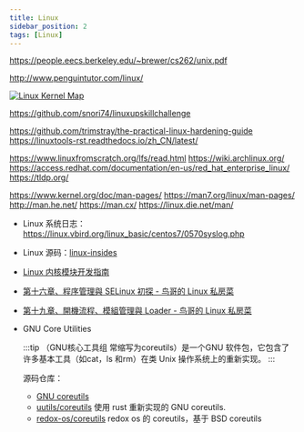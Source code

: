 ```yaml
---
title: Linux
sidebar_position: 2
tags: [Linux]
---
```

https://people.eecs.berkeley.edu/~brewer/cs262/unix.pdf

http://www.penguintutor.com/linux/

[![Linux Kernel Map](https://raw.githubusercontent.com/makelinux/linux_kernel_map/main/LKM.svg "Linux Kernel Map")](https://makelinux.github.io/kernel/map/)

https://github.com/snori74/linuxupskillchallenge

https://github.com/trimstray/the-practical-linux-hardening-guide
https://linuxtools-rst.readthedocs.io/zh_CN/latest/

https://www.linuxfromscratch.org/lfs/read.html
https://wiki.archlinux.org/
https://access.redhat.com/documentation/en-us/red_hat_enterprise_linux/
https://tldp.org/

https://www.kernel.org/doc/man-pages/
https://man7.org/linux/man-pages/
http://man.he.net/
https://man.cx/
https://linux.die.net/man/


- Linux 系统日志：https://linux.vbird.org/linux_basic/centos7/0570syslog.php
- Linux 源码：[linux-insides](https://github.com/0xAX/linux-insides)
- [Linux 内核模块开发指南](https://sysprog21.github.io/lkmpg/)
- [第十六章、程序管理與 SELinux 初探 - 鸟哥的 Linux 私房菜](https://linux.vbird.org/linux_basic/centos7/0440processcontrol.php)
- [第十九章、開機流程、模組管理與 Loader - 鸟哥的 Linux 私房菜](https://linux.vbird.org/linux_basic/centos7/0510osloader.php)

- GNU Core Utilities

  :::tip
  （GNU核心工具组 常缩写为coreutils）是一个GNU 软件包，它包含了许多基本工具（如cat，ls 和rm）在类 Unix 操作系统上的重新实现。
  :::

  源码仓库：

  + [GNU coreutils](https://github.com/coreutils/coreutils)
  + [uutils/coreutils](https://github.com/uutils/coreutils) 使用 rust 重新实现的 GNU coreutils.
  + [redox-os/coreutils](https://github.com/redox-os/coreutils) redox os 的 coreutils，基于 BSD coreutils